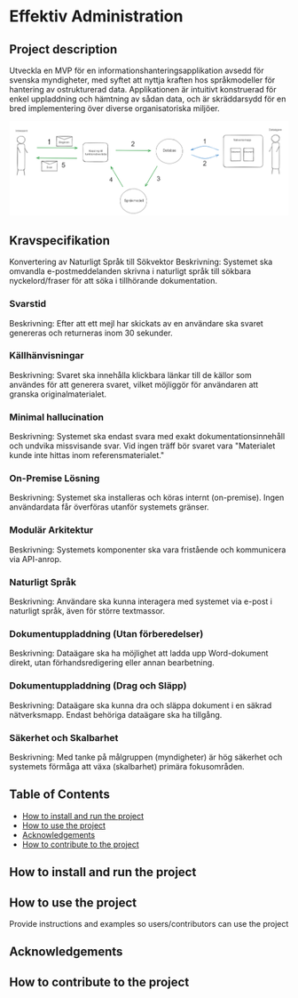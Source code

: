 # Effektiv Administration

## Project description
Utveckla en MVP för en informationshanteringsapplikation avsedd för svenska myndigheter, med syftet att nyttja kraften hos språkmodeller för hantering av ostrukturerad data. Applikationen är intuitivt konstruerad för enkel uppladdning och hämtning av sådan data, och är skräddarsydd för en bred implementering över diverse organisatoriska miljöer.

<img src="files/images/prel_arch.png">

## Kravspecifikation
Konvertering av Naturligt Språk till Sökvektor
Beskrivning: Systemet ska omvandla e-postmeddelanden skrivna i naturligt språk till sökbara nyckelord/fraser för att söka i tillhörande dokumentation.

### Svarstid
Beskrivning: Efter att ett mejl har skickats av en användare ska svaret genereras och returneras inom 30 sekunder.

### Källhänvisningar
Beskrivning: Svaret ska innehålla klickbara länkar till de källor som användes för att generera svaret, vilket möjliggör för användaren att granska originalmaterialet.

### Minimal hallucination
Beskrivning: Systemet ska endast svara med exakt dokumentationsinnehåll och undvika missvisande svar. Vid ingen träff bör svaret vara "Materialet kunde inte hittas inom referensmaterialet."

### On-Premise Lösning
Beskrivning: Systemet ska installeras och köras internt (on-premise). Ingen användardata får överföras utanför systemets gränser.

### Modulär Arkitektur
Beskrivning: Systemets komponenter ska vara fristående och kommunicera via API-anrop.

### Naturligt Språk
Beskrivning: Användare ska kunna interagera med systemet via e-post i naturligt språk, även för större textmassor.

### Dokumentuppladdning (Utan förberedelser)
Beskrivning: Dataägare ska ha möjlighet att ladda upp Word-dokument direkt, utan förhandsredigering eller annan bearbetning.

### Dokumentuppladdning (Drag och Släpp)
Beskrivning: Dataägare ska kunna dra och släppa dokument i en säkrad nätverksmapp. Endast behöriga dataägare ska ha tillgång.

### Säkerhet och Skalbarhet
Beskrivning: Med tanke på målgruppen (myndigheter) är hög säkerhet och systemets förmåga att växa (skalbarhet) primära fokusområden.

## Table of Contents
- [How to install and run the project](#install_and_run)
- [How to use the project](#use_project)
- [Acknowledgements](#acknowledgements)
- [How to contribute to the project](#contribute)

## How to install and run the project <a name="install_and_run"></a>

## How to use the project <a name="use_project"></a>
Provide instructions and examples so users/contributors can use the project

## Acknowledgements <a name="acknowledgements"></a>

## How to contribute to the project <a name="contribute"></a>
